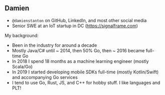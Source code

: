 ## Damien 

- `@damienstanton` on GitHub, LinkedIn, and most other social media
- Senior SWE at an IoT startup in DC (https://signalframe.com)

My background:
- Been in the industry for around a decade
- Mostly Java/C# until ~ 2014, then 50% Go, then ~ 2016 became full-time Go
- In 2018 I spend 18 months as a machine learning engineer (mostly Scala/Go)
- In 2019 I started developing mobile SDKs full-time (mostly Kotlin/Swift) and accompanying Go services
- I tend to use Go, Rust, JS, and C++ for hobby stuff. I like languages and PLT!
